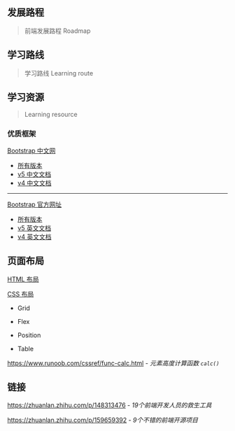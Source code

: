 ## 发展路程

> 前端发展路程 Roadmap


## 学习路线

> 学习路线 Learning route

## 学习资源

> Learning resource

### 优质框架

[Bootstrap 中文网](https://www.bootcss.com/)
- [所有版本](https://v4.bootcss.com/docs/versions/)
- [v5 中文文档](https://v5.bootcss.com/docs/getting-started/introduction/)
- [v4 中文文档](https://v4.bootcss.com/docs/getting-started/introduction/)

----

[Bootstrap 官方网址](https://getbootstrap.com/)
- [所有版本](https://getbootstrap.com/docs/versions/)
- [v5 英文文档](https://getbootstrap.com/docs/5.1/getting-started/introduction/)
- [v4 英文文档](https://getbootstrap.com/docs/4.6/getting-started/introduction/)


## 页面布局

[HTML 布局](/front-end/html.md#布局)

[CSS 布局](/front-end/css/css-命名规则.md#layout布局-)

- Grid

- Flex

- Position

- Table

https://www.runoob.com/cssref/func-calc.html - *元素高度计算函数 `calc()`*


## 链接

https://zhuanlan.zhihu.com/p/148313476 - *19个前端开发人员的救生工具*

https://zhuanlan.zhihu.com/p/159659392 - *9个不错的前端开源项目*
